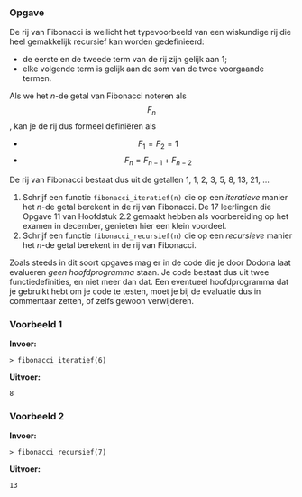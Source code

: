 ### Opgave

De rij van Fibonacci is wellicht het typevoorbeeld van een wiskundige rij die heel gemakkelijk recursief kan worden gedefinieerd:

* de eerste en de tweede term van de rij zijn gelijk aan 1;
* elke volgende term is gelijk aan de som van de twee voorgaande termen.

Als we het $n$-de getal van Fibonacci noteren als $$F_n$$, kan je de rij dus formeel definiëren als
* $$F_1 = F_2 = 1$$
* $$F_n = F_{n-1} + F_{n-2}$$

De rij van Fibonacci bestaat dus uit de getallen 1, 1, 2, 3, 5, 8, 13, 21, ...

1. Schrijf een functie `fibonacci_iteratief(n)` die op een *iteratieve* manier het $n$-de getal berekent in de rij van Fibonacci. De 17 leerlingen die Opgave 11 van Hoofdstuk 2.2 gemaakt hebben als voorbereiding op het examen in december, genieten hier een klein voordeel.
2. Schrijf een functie `fibonacci_recursief(n)` die op een *recursieve* manier het $n$-de getal berekent in de rij van Fibonacci.

Zoals steeds in dit soort opgaves mag er in de code die je door Dodona laat evalueren *geen hoofdprogramma* staan. Je code bestaat dus uit twee functiedefinities, en niet meer dan dat. Een eventueel hoofdprogramma dat je gebruikt hebt om je code te testen, moet je bij de evaluatie dus in commentaar zetten, of zelfs gewoon verwijderen.
 
### Voorbeeld 1

**Invoer:**

    > fibonacci_iteratief(6)

**Uitvoer:**

    8

### Voorbeeld 2

**Invoer:**

    > fibonacci_recursief(7)

**Uitvoer:**

    13